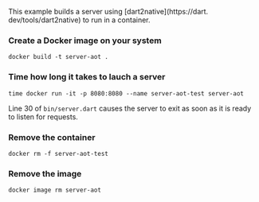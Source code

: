 This example builds a server using [dart2native](https://dart.
dev/tools/dart2native) to run in a container.

### Create a Docker image on your system

```shell
docker build -t server-aot .
```

### Time how long it takes to lauch a server

```shell
time docker run -it -p 8080:8080 --name server-aot-test server-aot
```

Line 30 of `bin/server.dart` causes the server to exit as soon
as it is ready to listen for requests.

### Remove the container

```shell
docker rm -f server-aot-test
```

### Remove the image

```shell
docker image rm server-aot
```
